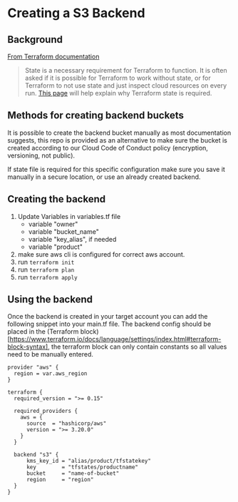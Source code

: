 # Creating a S3 Backend

## Background
[From Terraform documentation](https://www.terraform.io/docs/language/state/purpose.html)
> State is a necessary requirement for Terraform to function. It is often asked if it is possible for Terraform to work without state, or for Terraform to not use state and just inspect cloud resources on every run. [This page](https://www.terraform.io/docs/language/state/purpose.html) will help explain why Terraform state is required.

## Methods for creating backend buckets
It is possible to create the backend bucket manually as most documentation suggests, this repo is provided as an alternative to make sure the bucket is created according to our Cloud Code of Conduct policy (encryption, versioning, not public).

If state file is required for this specific configuration make sure you save it manually in a secure location, or use an already created backend.

## Creating the backend
1. Update Variables in variables.tf file
   - variable "owner"
   - variable "bucket_name"
   - variable "key_alias", if needed
   - variable "product"
2.  make sure aws cli is configured for correct aws account.
3.  run `terraform init`
4.  run `terraform plan`
5.  run `terraform apply`

## Using the backend
Once the backend is created in your target account you can add the following snippet into your main.tf file. The backend config should be placed in the (Terraform block)[https://www.terraform.io/docs/language/settings/index.html#terraform-block-syntax], the terraform block can only contain constants so all values need to be manually entered.

```hcl
provider "aws" {
  region = var.aws_region
}

terraform {
  required_version = ">= 0.15"

  required_providers {
    aws = {
      source  = "hashicorp/aws"
      version = ">= 3.20.0"
    }
  }

  backend "s3" {
      kms_key_id = "alias/product/tfstatekey"  
      key        = "tfstates/productname"
      bucket     = "name-of-bucket"
      region     = "region"
  }
}
```
